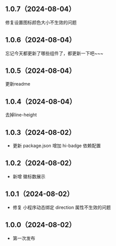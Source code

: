 ## 1.0.7（2024-08-04）
修复设置图标颜色大小不生效的问题
## 1.0.6（2024-08-04）
忘记今天都更新了哪些组件了，都更新一下吧~~~
## 1.0.5（2024-08-04）
更新readme
## 1.0.4（2024-08-04）
去掉line-height
## 1.0.3（2024-08-02）
- 更新 package.json 增加 hi-badge 依赖配置
## 1.0.2（2024-08-02）
- 新增 徽标数展示
## 1.0.1（2024-08-02）
- 修复 小程序动态绑定 direction 属性不生效的问题
## 1.0.0（2024-08-02）
- 第一次发布
